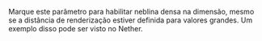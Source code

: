 Marque este parâmetro para habilitar neblina densa na dimensão, mesmo se a distância de renderização estiver definida para valores grandes. Um exemplo disso pode ser visto no Nether.
